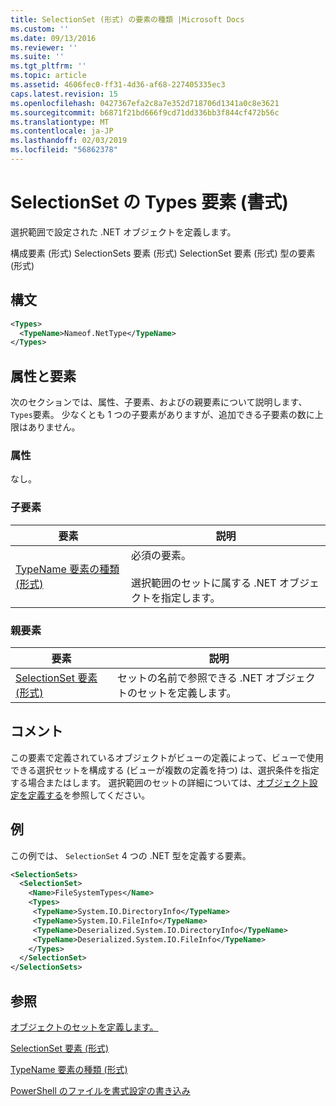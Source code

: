 ```yaml
---
title: SelectionSet (形式) の要素の種類 |Microsoft Docs
ms.custom: ''
ms.date: 09/13/2016
ms.reviewer: ''
ms.suite: ''
ms.tgt_pltfrm: ''
ms.topic: article
ms.assetid: 4606fec0-ff31-4d36-af68-227405335ec3
caps.latest.revision: 15
ms.openlocfilehash: 0427367efa2c8a7e352d718706d1341a0c8e3621
ms.sourcegitcommit: b6871f21bd666f9cd71dd336bb3f844cf472b56c
ms.translationtype: MT
ms.contentlocale: ja-JP
ms.lasthandoff: 02/03/2019
ms.locfileid: "56862378"
---
```

# <a name="types-element-for-selectionset-format"></a>SelectionSet の Types 要素 (書式)

選択範囲で設定された .NET オブジェクトを定義します。

構成要素 (形式) SelectionSets 要素 (形式) SelectionSet 要素 (形式) 型の要素 (形式)

## <a name="syntax"></a>構文

```xml
<Types>
  <TypeName>Nameof.NetType</TypeName>
</Types>

```

## <a name="attributes-and-elements"></a>属性と要素

次のセクションでは、属性、子要素、およびの親要素について説明します、`Types`要素。 少なくとも 1 つの子要素がありますが、追加できる子要素の数に上限はありません。

### <a name="attributes"></a>属性

なし。

### <a name="child-elements"></a>子要素

|要素|説明|
|-------------|-----------------|
|[TypeName 要素の種類 (形式)](./typename-element-for-types-format.md)|必須の要素。<br /><br /> 選択範囲のセットに属する .NET オブジェクトを指定します。|

### <a name="parent-elements"></a>親要素

|要素|説明|
|-------------|-----------------|
|[SelectionSet 要素 (形式)](./selectionset-element-format.md)|セットの名前で参照できる .NET オブジェクトのセットを定義します。|

## <a name="remarks"></a>コメント

この要素で定義されているオブジェクトがビューの定義によって、ビューで使用できる選択セットを構成する (ビューが複数の定義を持つ) は、選択条件を指定する場合またはします。  選択範囲のセットの詳細については、[オブジェクト設定を定義する](./defining-selection-sets.md)を参照してください。

## <a name="example"></a>例

この例では、 `SelectionSet` 4 つの .NET 型を定義する要素。

```xml
<SelectionSets>
  <SelectionSet>
    <Name>FileSystemTypes</Name>
    <Types>
     <TypeName>System.IO.DirectoryInfo</TypeName>
     <TypeName>System.IO.FileInfo</TypeName>
     <TypeName>Deserialized.System.IO.DirectoryInfo</TypeName>
     <TypeName>Deserialized.System.IO.FileInfo</TypeName>
    </Types>
  </SelectionSet>
</SelectionSets>
```

## <a name="see-also"></a>参照

[オブジェクトのセットを定義します。](./defining-selection-sets.md)

[SelectionSet 要素 (形式)](./selectionset-element-format.md)

[TypeName 要素の種類 (形式)](./typename-element-for-types-format.md)

[PowerShell のファイルを書式設定の書き込み](./writing-a-powershell-formatting-file.md)
